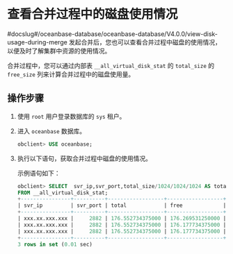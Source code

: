 # 查看合并过程中的磁盘使用情况
#docslug#/oceanbase-database/oceanbase-database/V4.0.0/view-disk-usage-during-merge
发起合并后，您也可以查看合并过程中磁盘的使用情况，以便及时了解集群中资源的使用情况。

合并过程中，您可以通过内部表 `__all_virtual_disk_stat` 的 `total_size` 的 `free_size` 列来计算合并过程中的磁盘使用量。

## 操作步骤

1. 使用 `root` 用户登录数据库的 `sys` 租户。

2. 进入 `oceanbase` 数据库。

   ```sql
   obclient> USE oceanbase;
   ```

3. 执行以下语句，获取合并过程中磁盘的使用情况。

   示例语句如下：

   ```sql
   obclient> SELECT  svr_ip,svr_port,total_size/1024/1024/1024 AS total, free_size/1024/1024/1024 AS free,(total_size-free_size)/1024/1024/1024 as used 
   FROM __all_virtual_disk_stat;
   +----------------+----------+------------------+------------------+----------------+
   | svr_ip         | svr_port | total            | free             | used           |
   +----------------+----------+------------------+------------------+----------------+
   | xxx.xx.xxx.xxx |     2882 | 176.552734375000 | 176.269531250000 | 0.283203125000 |
   | xxx.xx.xxx.xxx |     2882 | 176.552734375000 | 176.177734375000 | 0.375000000000 |
   | xxx.xx.xxx.xxx |     2882 | 176.552734375000 | 176.177734375000 | 0.375000000000 |
   +----------------+----------+------------------+------------------+----------------+
   3 rows in set (0.01 sec)
   ```
